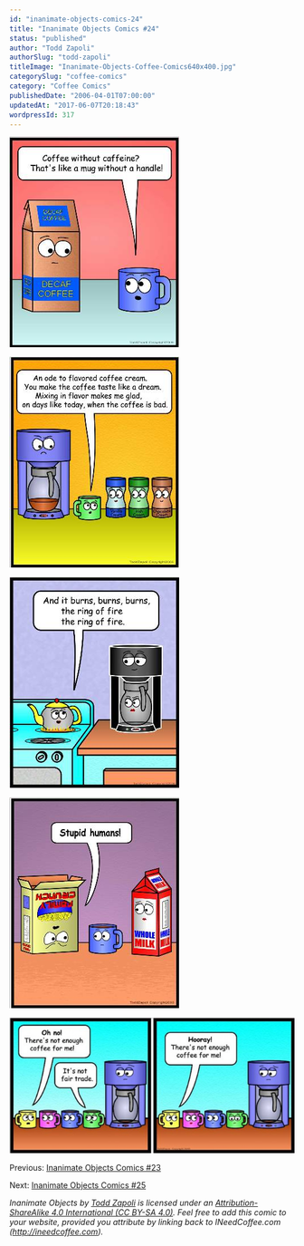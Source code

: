 ```yaml
---
id: "inanimate-objects-comics-24"
title: "Inanimate Objects Comics #24"
status: "published"
author: "Todd Zapoli"
authorSlug: "todd-zapoli"
titleImage: "Inanimate-Objects-Coffee-Comics640x400.jpg"
categorySlug: "coffee-comics"
category: "Coffee Comics"
publishedDate: "2006-04-01T07:00:00"
updatedAt: "2017-06-07T20:18:43"
wordpressId: 317
---
```


![without a handle](comic-mug-without-handle1.jpg)

![ode to flavored coffee](comic-ode-to-flavored-coffee.jpg)

![ring of fire](comic-ring-of-fire.jpg)

![stupid humans](comic-stupid-humans.jpg)

[![fair trade](comic-fair-trade-650x308.jpg)](/wp-content/uploads/2006/04/comic-fair-trade.jpg)

Previous: [Inanimate Objects Comics #23](/inanimate-objects-comics-23/)

Next: [Inanimate Objects Comics #25](/inanimate-objects-comics-25/)

*Inanimate Objects by [Todd Zapoli](/) is licensed under an [Attribution-ShareAlike 4.0 International (CC BY-SA 4.0)](https://creativecommons.org/licenses/by-sa/4.0/). Feel free to add this comic to your website, provided you attribute by linking back to INeedCoffee.com (http://ineedcoffee.com).*
